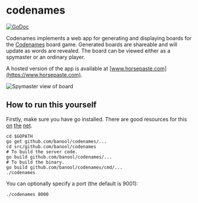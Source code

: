 # codenames

[![GoDoc](https://godoc.org/github.com/jbowens/codenames?status.svg)](https://godoc.org/github.com/jbowens/codenames)

Codenames implements a web app for generating and displaying boards for the <a href="https://en.wikipedia.org/wiki/Codenames_(board_game)">Codenames</a> board game. Generated boards are shareable and will update as words are revealed. The board can be viewed either as a spymaster or an ordinary player.

A hosted version of the app is available at [www.horsepaste.com](https://www.horsepaste.com).

![Spymaster view of board](https://raw.githubusercontent.com/jbowens/codenames/master/screenshot.png)

## How to run this yourself
Firstly, make sure you have go installed. There are good resources for this [on](https://ahmadawais.com/install-go-lang-on-macos-with-homebrew/) [the](https://www.digitalocean.com/community/tutorials/how-to-install-go-on-ubuntu-18-04) [net](https://www.reddit.com/r/golang/comments/79nnq2/go_development_using_wsl_in_win_10/). 

```
cd $GOPATH
go get github.com/banool/codenames/...
cd src/github.com/banool/codenames
# To build the server code.
go build github.com/banool/codenames/...
# To build the binary.
go build github.com/banool/codenames/cmd/...
./codenames
```

You can optionally specify a port (the default is 9001):
```
./codenames 8000
```

